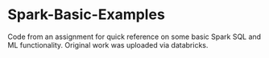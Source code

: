 # Spark-Basic-Examples
Code from an assignment for quick reference on some basic Spark SQL and ML functionality. Original work was uploaded via databricks.
